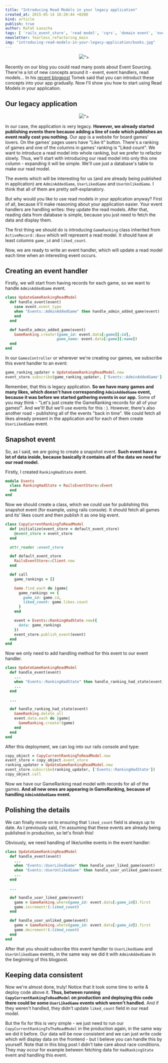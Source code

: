```yaml
---
title: "Introducing Read Models in your legacy application"
created_at: 2015-05-14 18:20:44 +0200
kind: article
publish: true
author: Rafał Łasocha
tags: [ 'rails_event_store', 'read model', 'cqrs', 'domain event', 'event sourcing' ]
newsletter: fearless_refactoring_main
img: "introducing-read-models-in-your-legacy-application/books.jpg"
---
```


<p>
  <figure align="center">
    <img src="<%= src_fit("introducing-read-models-in-your-legacy-application/books.jpg") %>">
  </figure>
</p>

Recently on our blog you could read many posts about Event Sourcing. There're a lot of new concepts around it - event, event handlers, read models... In his [recent blogpost](http://blog.arkency.com/2015/05/building-a-react-dot-js-event-log-in-a-a-rails-admin-panel/) Tomek said that you can introduct these concepts into your app gradually. Now I'll show you how to start using Read Models in your application.

<!-- more -->

## Our legacy application

<p>
  <figure align="center">
    <img src="<%= src_fit("introducing-read-models-in-your-legacy-application/ranking.png") %>">
  </figure>
</p>

In our case, the application is very legacy. **However, we already started publishing events there because adding a line of code which publishes an event really cost you nothing.** Our app is a website for board games' lovers. On the games' pages users have "Like it" button. There's a ranking of games and one of the columns in games' ranking is "Liked count". We want to introduce a read model into whole ranking, but we prefer to refactor slowly. Thus, we'll start with introducing our read model into only this one column - expanding it will be simple. We'll use just a database's table to make our read model.

The events which will be interesting for us (and are already being published in application) are `AdminAddedGame`, `UserLikedGame` and `UserUnlikedGame`. I think that all of them are pretty self-explanatory.

But why would you like to use read models in your application anyway? First of all, because it'll make reasoning about your application easier. Your event handlers are handling writes: they update the read models. After that, reading data from database is simple, because you just need to fetch the data and display them.

The first thing we should do is introducing `GameRanking` class inherited from `ActiveRecord::Base` which will represent a read model. It should have at least columns `game_id` and `liked_count`.

Now, we are ready to write an event handler, which will update a read model each time when an interesting event occurs.

## Creating an event handler

Firstly, we will start from having records for each game, so we want to handle `AdminAddedGame` event.

```ruby
class UpdateGameRankingReadModel
  def handle_event(event)
    case event.event_type
    when "Events::AdminAddedGame" then handle_admin_added_game(event)
    end
  end

  def handle_admin_added_game(event)
    GameRanking.create!(game_id: event.data[:game][:id],
                       game_name: event.data[:game][:name])
  end
end
```

In our `GamesController` or wherever we're creating our games, we subscribe this event handler to an event:

```ruby
game_ranking_updater = UpdateGameRankingReadModel.new
event_store.subscribe(game_ranking_updater, ['Events::AdminAddedGame']
```

Remember, that this is legacy application. **So we have many games and many likes, which doesn't have corresponding `AdminAddedGame` event, because it was before we started gathering events in our app.** Some of you may think - "Let's just create the GameRanking records for all of your games!". And we'll! But we'll use events for this : ). However, there's also another road - publishing all of the events "back in time". We could fetch all likes already present in the application and for each of them create `UserLikedGame` event.

## Snapshot event
So, as I said, we are going to create a snapshot event. **Such event have a lot of data inside, because basically it contains all of the data we need for our read model.**

Firstly, I created `RankingHadState` event.

```ruby
module Events
  class RankingHadState < RailsEventStore::Event
  end
end
```

Now we should create a class, which we could use for publishing this snapshot event (for example, using rails console). It should fetch all games and its' likes count and then publish it as one big event.

```ruby
class CopyCurrentRankingToReadModel
  def initialize(event_store = default_event_store)
    @event_store = event_store
  end

  attr_reader :event_store

  def default_event_store
    RailsEventStore::Client.new
  end

  def call
    game_rankings = []

    Game.find_each do |game|
      game_rankings << {
        game_id: game.id,
        liked_count: game.likes.count
      }
    end

    event = Events::RankingHadState.new({
      data: game_rankings
    })
    event_store.publish_event(event)
  end
end
```

Now we only need to add handling method for this event to our event handler.

```ruby
class UpdateGameRankingReadModel
  def handle_event(event)
    ...
    when "Events::RankingHadState" then handle_ranking_had_state(event)
    ...
  end

  ...

  def handle_ranking_had_state(event)
    GameRanking.delete_all
    event.data.each do |game|
      GameRanking.create!(game)
    end
  end
end
```

After this deployment, we can log into our rails console and type:

```ruby
copy_object = CopyCurrentRankingToReadModel.new
event_store = copy_object.event_store
ranking_updater = UpdateGameRankingReadModel.new
event_store.subscribe(ranking_updater, ['Events::RankingHadState'])
copy_object.call
```

Now we have our GameRanking read model with records for all of the games. **And all new ones are appearing in GameRanking, because of handling `AdminAddedGame` event.**

## Polishing the details

We can finally move on to ensuring that `liked_count` field is always up to date.
As I previously said, I'm assuming that these events are already being published in production, so let's finish this!

Obviously, we need handling of like/unlike events in the event handler:

```ruby
class UpdateGameRankingReadModel
  def handle_event(event)
    ...
    when "Events::UserLikedGame" then handle_user_liked_game(event)
    when "Events::UserUnlikedGame" then handle_user_unliked_game(event)
    ...
  end

  ...

  def handle_user_liked_game(event)
    game = GameRanking.where(game_id: event.data[:game_id]).first
    game.increment!(:liked_count)
  end

  def handle_user_unliked_game(event)
    game = GameRanking.where(game_id: event.data[:game_id]).first
    game.decrement!(:liked_count)
  end
end
```

After that you should subscribe this event handler to `UserLikedGame` and `UserUnlikedGame` events, in the same way we did it with `AdminAddedGame` in the beginning of this blogpost.

## Keeping data consistent

Now we're almost done, truly! Notice that it took some time to write & deploy code above it. **Thus, between running `CopyCurrentRankingToReadModel` on production and deploying this code there could be some `UserLikedGame` events which weren't handled.** And if they weren't handled, they didn't update `liked_count` field in our read model.

But the fix for this is very simple - we just need to run our `CopyCurrentRankingToTheReadModel` in the production again, in the same way we did it before. Our data will be now consistent and we can just write code which will display data on the frontend - but I believe you can handle this by yourself. Note that in this blog post I didn't take care about race conditions. They may occur for example between fetching data for `HadRankingState` event and handling this event.
